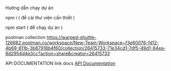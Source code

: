 Hướng dẫn chạy dự án

npm i ( để cài thư viện cần thiết )

npm start ( để chạy dự án )

postman collection
https://warped-shuttle-126682.postman.co/workspace/New-Team-Workspace~f3e60076-fd12-4b69-811b-3b87918b4f60/collection/26415733-71e34cd1-7df5-49d1-84ea-8d2954d4e3cc?action=share&creator=26415733

API DOCUMENTATION
link docs
[API Documentation](https://docs.google.com/document/d/1pniYVSF8f32IqnLlXlF1XV1Tj_ndCL1IrmtK0O50VO8/edit?usp=sharing)
